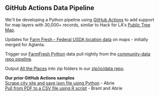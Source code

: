 
## GitHub Actions Data Pipeline

We'll be developing a Python pipeline using [GitHub Actions](https://docs.github.com/en/actions) to add support for map layers with 30,000+ records, similar to Hack for LA's [Public Tree Map](https://neighborhood.org/public-tree-map/).  

Updates for [Farm Fresh - Federal USDA location data](../farmfresh) on maps - initially merged for Aglanta. 

Trigger our [FarmFresh Python](https://github.com/modelearth/community-data/tree/master/process/python/farmfresh) data pull nightly from the [community-data repo pipeline](https://github.com/modelearth/community-data/).  

Output [All the Places](https://www.alltheplaces.xyz/) into zip folders in our [zip/io/data repo](https://model.earth/zip/io/)<!-- generated by Kathryn Winglee. -->.  

**Our prior GitHub Actions samples**  
[Scrape city site and save json file using Python](https://github.com/abrie/atl-council-scraper) - Abrie  
[Pull from PDF to a CSV file using R script](https://github.com/bbrewington/ga.dph.data) - Brant and Abrie  